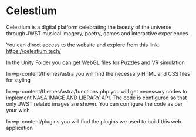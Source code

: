 # Celestium
Celestium is a digital platform celebrating the beauty of the universe through JWST musical imagery, poetry, games and interactive experiences.

You can direct access to the website and explore from this link. 
https://celestium.tech/

In the Unity Folder you can get WebGL files for Puzzles and VR simulation

In wp-content/themes/astra you will find the necessary HTML and CSS files for styling

In wp-content/themes/astra/functions.php you will get necessary codes to implement NASA IMAGE AND LIBRARY API. The code is configured so that only JWST related images are shown. You can configure the code as per your wish

In wp-content/plugins you will find the plugins we used to build this web application
